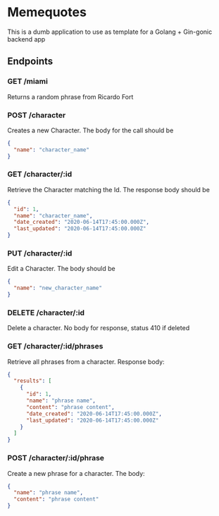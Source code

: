 # Memequotes

This is a dumb application to use as template for a Golang + Gin-gonic backend app

## Endpoints

### GET /miami
Returns a random phrase from Ricardo Fort

### POST /character
Creates a new Character. The body for the call should be
```json
{
  "name": "character_name"
}
```

### GET /character/:id
Retrieve the Character matching the Id. The response body should be
```json
{
  "id": 1,
  "name": "character_name",
  "date_created": "2020-06-14T17:45:00.000Z",
  "last_updated": "2020-06-14T17:45:00.000Z"
}
```

### PUT /character/:id
Edit a Character. The body should be
```json
{
  "name": "new_character_name"
}
```

### DELETE /character/:id
Delete a character. No body for response, status 410 if deleted

### GET /character/:id/phrases
Retrieve all phrases from a character. Response body:
```json
{
  "results": [
    {
      "id": 1,
      "name": "phrase name",
      "content": "phrase content",
      "date_created": "2020-06-14T17:45:00.000Z",
      "last_updated": "2020-06-14T17:45:00.000Z"
    }
  ]
}
```

### POST /character/:id/phrase
Create a new phrase for a character. The body:
```json
{
  "name": "phrase name",
  "content": "phrase content"
}
```